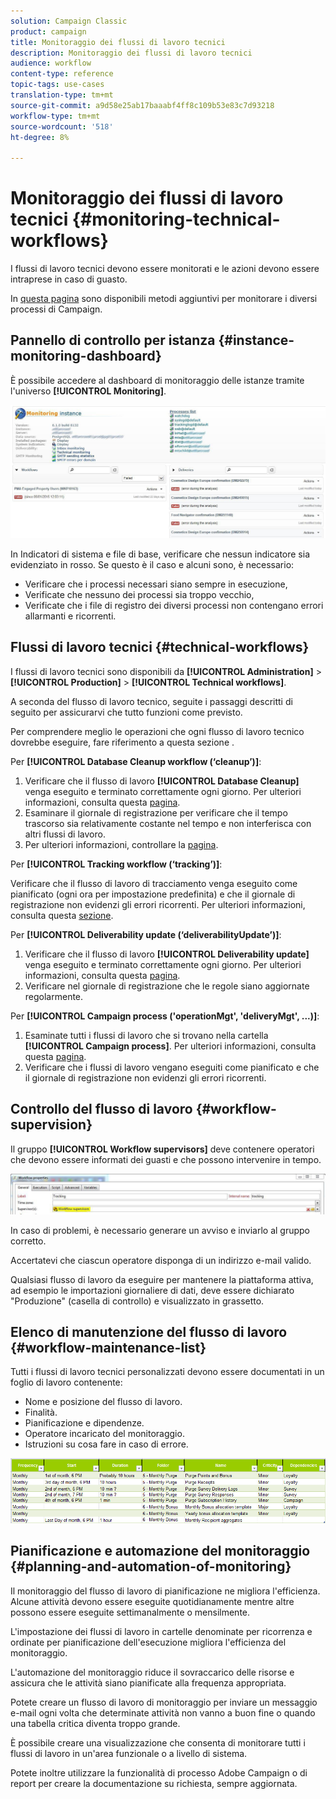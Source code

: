 ```yaml
---
solution: Campaign Classic
product: campaign
title: Monitoraggio dei flussi di lavoro tecnici
description: Monitoraggio dei flussi di lavoro tecnici
audience: workflow
content-type: reference
topic-tags: use-cases
translation-type: tm+mt
source-git-commit: a9d58e25ab17baaabf4ff8c109b53e83c7d93218
workflow-type: tm+mt
source-wordcount: '518'
ht-degree: 8%

---
```



# Monitoraggio dei flussi di lavoro tecnici {#monitoring-technical-workflows}

I flussi di lavoro tecnici devono essere monitorati e le azioni devono essere intraprese in caso di guasto.

In [questa pagina](../../production/using/monitoring-guidelines.md) sono disponibili metodi aggiuntivi per monitorare i diversi processi di Campaign.

## Pannello di controllo per istanza {#instance-monitoring-dashboard}

È possibile accedere al dashboard di monitoraggio delle istanze tramite l&#39;universo **[!UICONTROL Monitoring]**.

![](assets/monitoring_technical_workflows1.png)

In Indicatori di sistema e file di base, verificare che nessun indicatore sia evidenziato in rosso. Se questo è il caso e alcuni sono, è necessario:

* Verificare che i processi necessari siano sempre in esecuzione,
* Verificate che nessuno dei processi sia troppo vecchio,
* Verificate che i file di registro dei diversi processi non contengano errori allarmanti e ricorrenti.

## Flussi di lavoro tecnici {#technical-workflows}

I flussi di lavoro tecnici sono disponibili da **[!UICONTROL Administration]** > **[!UICONTROL Production]** > **[!UICONTROL Technical workflows]**.

A seconda del flusso di lavoro tecnico, seguite i passaggi descritti di seguito per assicurarvi che tutto funzioni come previsto.

Per comprendere meglio le operazioni che ogni flusso di lavoro tecnico dovrebbe eseguire, fare riferimento a questa sezione [](../../workflow/using/about-technical-workflows.md).

Per **[!UICONTROL Database Cleanup workflow (‘cleanup’)]**:

1. Verificare che il flusso di lavoro **[!UICONTROL Database Cleanup]** venga eseguito e terminato correttamente ogni giorno. Per ulteriori informazioni, consulta questa [pagina](../../workflow/using/delivery.md).
1. Esaminare il giornale di registrazione per verificare che il tempo trascorso sia relativamente costante nel tempo e non interferisca con altri flussi di lavoro.
1. Per ulteriori informazioni, controllare la [pagina](../../production/using/database-cleanup-workflow.md).

Per **[!UICONTROL Tracking workflow (‘tracking’)]**:

Verificare che il flusso di lavoro di tracciamento venga eseguito come pianificato (ogni ora per impostazione predefinita) e che il giornale di registrazione non evidenzi gli errori ricorrenti. Per ulteriori informazioni, consulta questa [sezione](../../workflow/using/delivery.md).

Per **[!UICONTROL Deliverability update (‘deliverabilityUpdate’)]**:

1. Verificare che il flusso di lavoro **[!UICONTROL Deliverability update]** venga eseguito e terminato correttamente ogni giorno. Per ulteriori informazioni, consulta questa [pagina](../../workflow/using/delivery.md).
1. Verificare nel giornale di registrazione che le regole siano aggiornate regolarmente.

Per **[!UICONTROL Campaign process ('operationMgt', 'deliveryMgt', ...)]**:

1. Esaminate tutti i flussi di lavoro che si trovano nella cartella **[!UICONTROL Campaign process]**. Per ulteriori informazioni, consulta questa [pagina](../../workflow/using/about-technical-workflows.md).
1. Verificare che i flussi di lavoro vengano eseguiti come pianificato e che il giornale di registrazione non evidenzi gli errori ricorrenti.

## Controllo del flusso di lavoro {#workflow-supervision}

Il gruppo **[!UICONTROL Workflow supervisors]** deve contenere operatori che devono essere informati dei guasti e che possono intervenire in tempo.

![](assets/monitoring_technical_workflows3.png)

In caso di problemi, è necessario generare un avviso e inviarlo al gruppo corretto.

Accertatevi che ciascun operatore disponga di un indirizzo e-mail valido.

Qualsiasi flusso di lavoro da eseguire per mantenere la piattaforma attiva, ad esempio le importazioni giornaliere di dati, deve essere dichiarato &quot;Produzione&quot; (casella di controllo) e visualizzato in grassetto.

## Elenco di manutenzione del flusso di lavoro {#workflow-maintenance-list}

Tutti i flussi di lavoro tecnici personalizzati devono essere documentati in un foglio di lavoro contenente:

* Nome e posizione del flusso di lavoro.
* Finalità.
* Pianificazione e dipendenze.
* Operatore incaricato del monitoraggio.
* Istruzioni su cosa fare in caso di errore.

![](assets/monitoring_technical_workflows4.png)

## Pianificazione e automazione del monitoraggio {#planning-and-automation-of-monitoring}

Il monitoraggio del flusso di lavoro di pianificazione ne migliora l&#39;efficienza. Alcune attività devono essere eseguite quotidianamente mentre altre possono essere eseguite settimanalmente o mensilmente.

L&#39;impostazione dei flussi di lavoro in cartelle denominate per ricorrenza e ordinate per pianificazione dell&#39;esecuzione migliora l&#39;efficienza del monitoraggio.

L&#39;automazione del monitoraggio riduce il sovraccarico delle risorse e assicura che le attività siano pianificate alla frequenza appropriata.

Potete creare un flusso di lavoro di monitoraggio per inviare un messaggio e-mail ogni volta che determinate attività non vanno a buon fine o quando una tabella critica diventa troppo grande.

È possibile creare una visualizzazione che consenta di monitorare tutti i flussi di lavoro in un&#39;area funzionale o a livello di sistema.

Potete inoltre utilizzare la funzionalità di  processo Adobe Campaign o di report per creare la documentazione su richiesta, sempre aggiornata.
